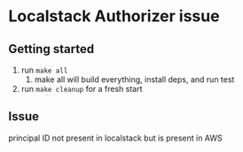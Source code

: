 # Localstack Authorizer issue

## Getting started
1) run `make all`
   1) make all will build everything, install deps, and run test
2) run `make cleanup` for a fresh start

## Issue
principal ID not present in localstack but is present in AWS

